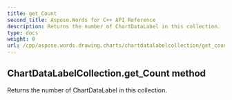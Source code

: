 ```yaml
---
title: get_Count
second_title: Aspose.Words for C++ API Reference
description: Returns the number of ChartDataLabel in this collection. 
type: docs
weight: 0
url: /cpp/aspose.words.drawing.charts/chartdatalabelcollection/get_count/
---
```

## ChartDataLabelCollection.get_Count method


Returns the number of ChartDataLabel in this collection. 

